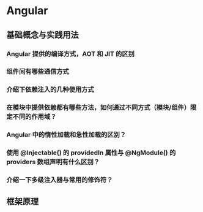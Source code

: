 # Angular

## 基础概念与实践用法

### Angular 提供的编译方式，AOT 和 JIT 的区别

### 组件间有哪些通信方式

### 介绍下依赖注入的几种使用方式

### 在模块中提供依赖都有哪些方法，如何通过不同方式（模块/组件）限定不同的作用域？

### Angular 中的惰性加载和急性加载的区别？

### 使用 @Injectable() 的 providedIn 属性与 @NgModule() 的 providers 数组声明有什么区别？

### 介绍一下多级注入器与常用的修饰符？

## 框架原理


